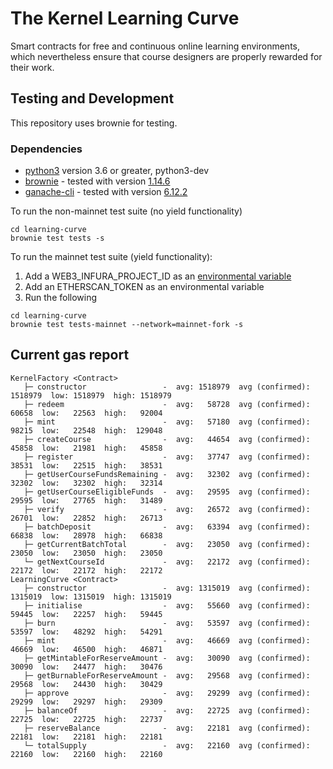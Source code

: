 # The Kernel Learning Curve

Smart contracts for free and continuous online learning environments, which nevertheless ensure that course designers are properly rewarded for their work.

## Testing and Development

This repository uses brownie for testing.
### Dependencies

* [python3](https://www.python.org/downloads/release/python-368/) version 3.6 or greater, python3-dev
* [brownie](https://github.com/iamdefinitelyahuman/brownie) - tested with version [1.14.6](https://github.com/eth-brownie/brownie/releases/tag/v1.14.6)
* [ganache-cli](https://github.com/trufflesuite/ganache-cli) - tested with version [6.12.2](https://github.com/trufflesuite/ganache-cli/releases/tag/v6.12.2)


To run the non-mainnet test suite (no yield functionality)

```
cd learning-curve
brownie test tests -s
```

To run the mainnet test suite (yield functionality):
1. Add a WEB3_INFURA_PROJECT_ID as an [environmental variable](https://eth-brownie.readthedocs.io/en/stable/network-management.html#using-infura)
2. Add an ETHERSCAN_TOKEN as an environmental variable
3. Run the following
```
cd learning-curve
brownie test tests-mainnet --network=mainnet-fork -s
```

## Current gas report
```
KernelFactory <Contract>
   ├─ constructor                 -  avg: 1518979  avg (confirmed): 1518979  low: 1518979  high: 1518979
   ├─ redeem                      -  avg:   58728  avg (confirmed):   60658  low:   22563  high:   92004
   ├─ mint                        -  avg:   57180  avg (confirmed):   98215  low:   22548  high:  129048
   ├─ createCourse                -  avg:   44654  avg (confirmed):   45858  low:   21981  high:   45858
   ├─ register                    -  avg:   37747  avg (confirmed):   38531  low:   22515  high:   38531
   ├─ getUserCourseFundsRemaining -  avg:   32302  avg (confirmed):   32302  low:   32302  high:   32314
   ├─ getUserCourseEligibleFunds  -  avg:   29595  avg (confirmed):   29595  low:   27765  high:   31489
   ├─ verify                      -  avg:   26572  avg (confirmed):   26701  low:   22852  high:   26713
   ├─ batchDeposit                -  avg:   63394  avg (confirmed):   66838  low:   28978  high:   66838
   ├─ getCurrentBatchTotal        -  avg:   23050  avg (confirmed):   23050  low:   23050  high:   23050
   └─ getNextCourseId             -  avg:   22172  avg (confirmed):   22172  low:   22172  high:   22172
LearningCurve <Contract>
   ├─ constructor                 -  avg: 1315019  avg (confirmed): 1315019  low: 1315019  high: 1315019
   ├─ initialise                  -  avg:   55660  avg (confirmed):   59445  low:   22257  high:   59445
   ├─ burn                        -  avg:   53597  avg (confirmed):   53597  low:   48292  high:   54291
   ├─ mint                        -  avg:   46669  avg (confirmed):   46669  low:   46500  high:   46871
   ├─ getMintableForReserveAmount -  avg:   30090  avg (confirmed):   30090  low:   24477  high:   30476
   ├─ getBurnableForReserveAmount -  avg:   29568  avg (confirmed):   29568  low:   24430  high:   30429
   ├─ approve                     -  avg:   29299  avg (confirmed):   29299  low:   29297  high:   29309
   ├─ balanceOf                   -  avg:   22725  avg (confirmed):   22725  low:   22725  high:   22737
   ├─ reserveBalance              -  avg:   22181  avg (confirmed):   22181  low:   22181  high:   22181
   └─ totalSupply                 -  avg:   22160  avg (confirmed):   22160  low:   22160  high:   22160
```
